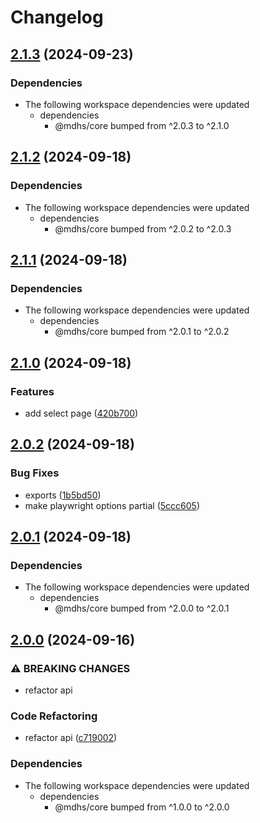 # Changelog

## [2.1.3](https://github.com/joshuaavalon/mdhs/compare/browser-v2.1.2...browser-v2.1.3) (2024-09-23)


### Dependencies

* The following workspace dependencies were updated
  * dependencies
    * @mdhs/core bumped from ^2.0.3 to ^2.1.0

## [2.1.2](https://github.com/joshuaavalon/mdhs/compare/browser-v2.1.1...browser-v2.1.2) (2024-09-18)


### Dependencies

* The following workspace dependencies were updated
  * dependencies
    * @mdhs/core bumped from ^2.0.2 to ^2.0.3

## [2.1.1](https://github.com/joshuaavalon/mdhs/compare/browser-v2.1.0...browser-v2.1.1) (2024-09-18)


### Dependencies

* The following workspace dependencies were updated
  * dependencies
    * @mdhs/core bumped from ^2.0.1 to ^2.0.2

## [2.1.0](https://github.com/joshuaavalon/mdhs/compare/browser-v2.0.2...browser-v2.1.0) (2024-09-18)


### Features

* add select page ([420b700](https://github.com/joshuaavalon/mdhs/commit/420b700bb1fad418e40b93554d43e0537f3c5a91))

## [2.0.2](https://github.com/joshuaavalon/mdhs/compare/browser-v2.0.1...browser-v2.0.2) (2024-09-18)


### Bug Fixes

* exports ([1b5bd50](https://github.com/joshuaavalon/mdhs/commit/1b5bd5058ae3395ef67186e8b3c4197f0d7c755d))
* make playwright options partial ([5ccc605](https://github.com/joshuaavalon/mdhs/commit/5ccc605614c82d5642f6630345e912c913b40ea9))

## [2.0.1](https://github.com/joshuaavalon/mdhs/compare/browser-v2.0.0...browser-v2.0.1) (2024-09-18)


### Dependencies

* The following workspace dependencies were updated
  * dependencies
    * @mdhs/core bumped from ^2.0.0 to ^2.0.1

## [2.0.0](https://github.com/joshuaavalon/mdhs/compare/browser-v1.0.0...browser-v2.0.0) (2024-09-16)


### ⚠ BREAKING CHANGES

* refactor api

### Code Refactoring

* refactor api ([c719002](https://github.com/joshuaavalon/mdhs/commit/c719002c757848618de772dc71cc26d11b49c437))


### Dependencies

* The following workspace dependencies were updated
  * dependencies
    * @mdhs/core bumped from ^1.0.0 to ^2.0.0
